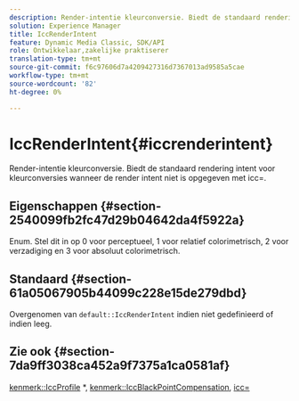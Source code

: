 ```yaml
---
description: Render-intentie kleurconversie. Biedt de standaard rendering intent voor kleurconversies wanneer de render intent niet is opgegeven met icc=.
solution: Experience Manager
title: IccRenderIntent
feature: Dynamic Media Classic, SDK/API
role: Ontwikkelaar,zakelijke praktiserer
translation-type: tm+mt
source-git-commit: f6c97606d7a4209427316d7367013ad9585a5cae
workflow-type: tm+mt
source-wordcount: '82'
ht-degree: 0%

---
```



# IccRenderIntent{#iccrenderintent}

Render-intentie kleurconversie. Biedt de standaard rendering intent voor kleurconversies wanneer de render intent niet is opgegeven met icc=.

## Eigenschappen {#section-2540099fb2fc47d29b04642da4f5922a}

Enum. Stel dit in op 0 voor perceptueel, 1 voor relatief colorimetrisch, 2 voor verzadiging en 3 voor absoluut colorimetrisch.

## Standaard {#section-61a05067905b44099c228e15de279dbd}

Overgenomen van `default::IccRenderIntent` indien niet gedefinieerd of indien leeg.

## Zie ook {#section-7da9ff3038ca452a9f7375a1ca0581af}

[kenmerk::IccProfile](../../../../../is-api/image-catalog/image-serving-api-ref/c-image-catalog-reference/c-attributes-reference/r-iccprofilecmyk.md#reference-db89f9dac33e447cadb359ec1ba27ee0) *,  [kenmerk::IccBlackPointCompensation](../../../../../is-api/image-catalog/image-serving-api-ref/c-image-catalog-reference/c-attributes-reference/r-iccblackpointcompensation.md#reference-357626375ee140d1807f0c05171c733f),  [icc=](../../../../../is-api/http-ref/image-serving-api-ref/c-http-protocol-reference/c-command-reference/r-icc.md#reference-182b5679e21e4df3b4d330535a5a7517)
